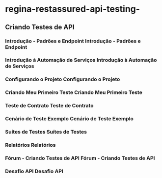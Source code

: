 # regina-restassured-api-testing-

## Criando Testes de API

### Introdução - Padrões e Endpoint Introdução - Padrões e Endpoint
### Introdução à Automação de Serviços Introdução à Automação de Serviços
### Configurando o Projeto Configurando o Projeto
### Criando Meu Primeiro Teste Criando Meu Primeiro Teste
### Teste de Contrato Teste de Contrato
### Cenário de Teste Exemplo Cenário de Teste Exemplo
### Suítes de Testes Suítes de Testes
### Relatórios Relatórios
### Fórum - Criando Testes de API Fórum - Criando Testes de API
### Desafio API Desafio API

